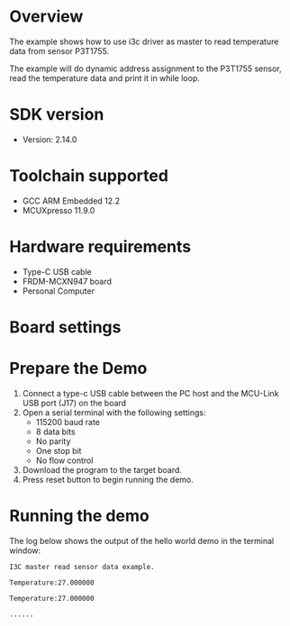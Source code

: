 Overview
========
The example shows how to use i3c driver as master to read temperature data from sensor P3T1755.

The example will do dynamic address assignment to the P3T1755 sensor, read the temperature data
and print it in while loop.

SDK version
===========
- Version: 2.14.0

Toolchain supported
===================
- GCC ARM Embedded  12.2
- MCUXpresso  11.9.0

Hardware requirements
=====================
- Type-C USB cable
- FRDM-MCXN947 board
- Personal Computer

Board settings
==============

Prepare the Demo
================
1.  Connect a type-c USB cable between the PC host and the MCU-Link USB port (J17) on the board
2.  Open a serial terminal with the following settings:
    - 115200 baud rate
    - 8 data bits
    - No parity
    - One stop bit
    - No flow control
3.  Download the program to the target board.
4.  Press reset button to begin running the demo.

Running the demo
================
The log below shows the output of the hello world demo in the terminal window:
~~~~~~~~~~~~~~~~~~~~~~~~~~~~~~~~~~~
I3C master read sensor data example.

Temperature:27.000000

Temperature:27.000000

......

~~~~~~~~~~~~~~~~~~~~~~~~~~~~~~~~~~~
